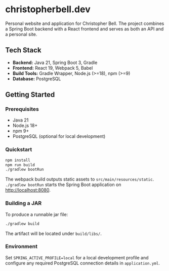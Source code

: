 # christopherbell.dev

Personal website and application for Christopher Bell. The project combines a Spring Boot backend with a React frontend and serves as both an API and a personal site.

## Tech Stack
- **Backend:** Java 21, Spring Boot 3, Gradle
- **Frontend:** React 19, Webpack 5, Babel
- **Build Tools:** Gradle Wrapper, Node.js (>=18), npm (>=9)
- **Database:** PostgreSQL

## Getting Started

### Prerequisites
- Java 21
- Node.js 18+
- npm 9+
- PostgreSQL (optional for local development)

### Quickstart
```bash
npm install
npm run build
./gradlew bootRun
```

The webpack build outputs static assets to `src/main/resources/static`. `./gradlew bootRun` starts the Spring Boot application on [http://localhost:8080](http://localhost:8080).

### Building a JAR
To produce a runnable jar file:
```bash
./gradlew build
```
The artifact will be located under `build/libs/`.

### Environment
Set `SPRING_ACTIVE_PROFILE=local` for a local development profile and configure any required PostgreSQL connection details in `application.yml`.

